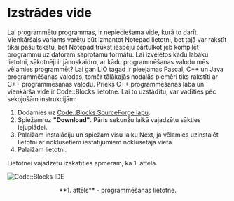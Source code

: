 # Izstrādes vide

Lai programmētu programmas, ir nepieciešama vide, kurā to darīt. Vienkāršais variants varētu būt izmantot Notepad lietotni, bet tajā var rakstīt tikai pašu tekstu, bet Notepad trūkst iespēju pārtulkot jeb kompilēt programmu uz datoram saprotamu formātu. Lai izvēlētos kādu labāku lietotni, sākotnēji ir jānoskaidro, ar kādu programmēšanas valodu mēs vēlamies programmēt? Lai gan LIO tagad ir pieejamas Pascal, C++ un Java programmēšanas valodas, tomēr tālākajās nodaļās piemēri tiks rakstīti ar C++ programmēšanas valodu. Priekš C++ programmēšanas laba un vienkārša vide ir Code::Blocks lietotne. Lai to uzstādītu, var vadīties pēc sekojošām instrukcijām:

1. Dodamies uz [Code::Blocks SourceForge lapu](http://sourceforge.net/projects/codeblocks/).
1. Spiežam uz **"Download"**. Pāris sekunžu laikā vajadzētu sākties lejuplādei.
1. Palaižam instalāciju un spiežam visu laiku Next, ja vēlamies uzinstalēt lietotni ar noklusētiem iestatījumiem noklusētajā vietā.
1. Palaižam lietotni.


Lietotnei vajadzētu izskatīties apmēram, kā 1. attēlā.

![Code::Blocks IDE](/media/theory/ide_details.png)

<center>
**1. attēls** - programmēšanas lietotne.
</center>